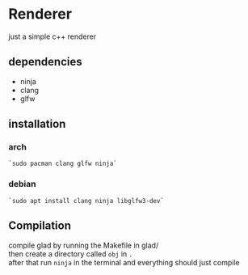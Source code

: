 # Renderer
just a simple c++ renderer

## dependencies
- ninja
- clang
- glfw

## installation

### arch 
	`sudo pacman clang glfw ninja`
### debian
	`sudo apt install clang ninja libglfw3-dev`

## Compilation
compile glad by running the Makefile in glad/ <br>
then create a directory called `obj` in `.` <br>
after that run `ninja` in the terminal and everything should just compile
